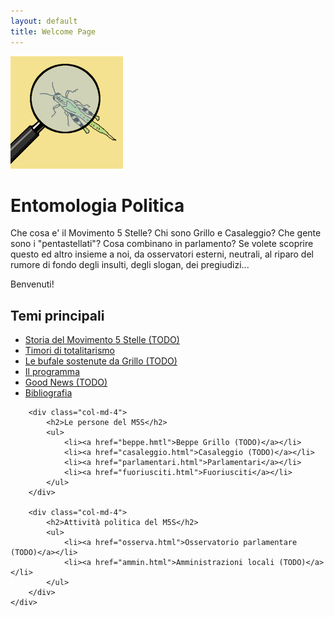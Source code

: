 ```yaml
---
layout: default
title: Welcome Page
---
```


<div class="jumbotron">
    <div class="container text-center">
        <img src="images/logo.png" alt="logo" class="img-rounded" />
        <div class="row">
            <h1 class="text-center">Entomologia Politica</h1>
            <div class="container text-left">
                <p>Che cosa e' il Movimento 5 Stelle? Chi sono Grillo e Casaleggio? Che gente sono i "pentastellati"? Cosa combinano in parlamento? Se volete scoprire questo ed altro insieme a noi, da osservatori esterni, neutrali, al riparo del rumore di fondo degli insulti, degli slogan, dei pregiudizi...</p>
                <p class="text-center">Benvenuti!</p>
            </div>
        </div>
    </div>
</div>

<div class="container">
    <div class="row">
        <div class="col-md-4">
            <h2>Temi principali</h2>
            <ul>
                <li><a href="storia.html">Storia del Movimento 5 Stelle (TODO)</a></li>
                <li><a href="total.html">Timori di totalitarismo</a></li>
                <li><a href="bufale.html">Le bufale sostenute da Grillo (TODO)</a></li>
                <li><a href="programma.html">Il programma</a></li>
                <li><a href="good.html">Good News (TODO)</a></li>
                <li><a href="biblio.html">Bibliografia</a></li>
            </ul>
            <!--p><a class="btn btn-default" href="#" role="button">View details &raquo;</a></p-->
        </div>

        <div class="col-md-4">
            <h2>Le persone del M5S</h2>
            <ul>
                <li><a href="beppe.hmtl">Beppe Grillo (TODO)</a></li>
                <li><a href="casaleggio.html">Casaleggio (TODO)</a></li>
                <li><a href="parlamentari.html">Parlamentari</a></li>
                <li><a href="fuoriusciti.html">Fuoriusciti</a></li>
            </ul>
        </div>

        <div class="col-md-4">
            <h2>Attività politica del M5S</h2>
            <ul>
                <li><a href="osserva.html">Osservatorio parlamentare (TODO)</a></li>
                <li><a href="ammin.html">Amministrazioni locali (TODO)</a></li>
            </ul>
        </div>
    </div>
</div>

